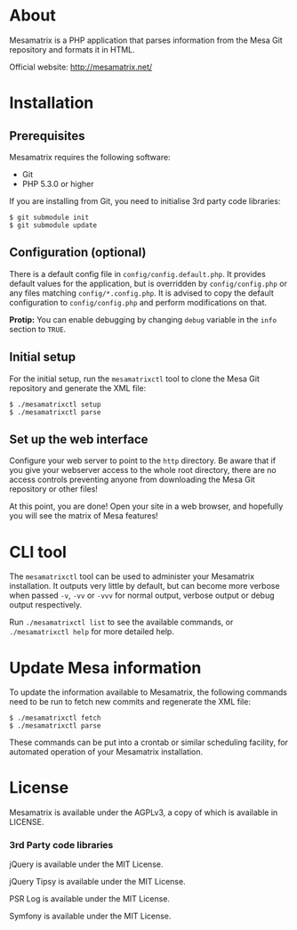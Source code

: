 # About

Mesamatrix is a PHP application that parses information from the Mesa Git
repository and formats it in HTML.

Official website: http://mesamatrix.net/

# Installation

## Prerequisites

Mesamatrix requires the following software:

 * Git
 * PHP 5.3.0 or higher

If you are installing from Git, you need to initialise 3rd party code
libraries:

    $ git submodule init
    $ git submodule update

## Configuration (optional)

There is a default config file in `config/config.default.php`. It provides
default values for the application, but is overridden by `config/config.php`
or any files matching `config/*.config.php`. It is advised to copy the default
configuration to `config/config.php` and perform modifications on that.

**Protip:** You can enable debugging by changing `debug` variable in the `info`
section to `TRUE`.

## Initial setup

For the initial setup, run the `mesamatrixctl` tool to clone the Mesa Git
repository and generate the XML file:

    $ ./mesamatrixctl setup
    $ ./mesamatrixctl parse

## Set up the web interface

Configure your web server to point to the `http` directory. Be aware that if
you give your webserver access to the whole root directory, there are no access
controls preventing anyone from downloading the Mesa Git repository or other
files!

At this point, you are done! Open your site in a web browser, and hopefully you
will see the matrix of Mesa features!

# CLI tool

The `mesamatrixctl` tool can be used to administer your Mesamatrix
installation. It outputs very little by default, but can become more verbose
when passed `-v`, `-vv` or `-vvv` for normal output, verbose output or debug
output respectively.

Run `./mesamatrixctl list` to see the available commands, or
`./mesamatrixctl help` for more detailed help.

# Update Mesa information

To update the information available to Mesamatrix, the following commands need
to be run to fetch new commits and regenerate the XML file:

    $ ./mesamatrixctl fetch
    $ ./mesamatrixctl parse

These commands can be put into a crontab or similar scheduling facility, for
automated operation of your Mesamatrix installation.

# License

Mesamatrix is available under the AGPLv3, a copy of which is available in
LICENSE.

### 3rd Party code libraries

jQuery is available under the MIT License.

jQuery Tipsy is available under the MIT License.

PSR Log is available under the MIT License.

Symfony is available under the MIT License.

